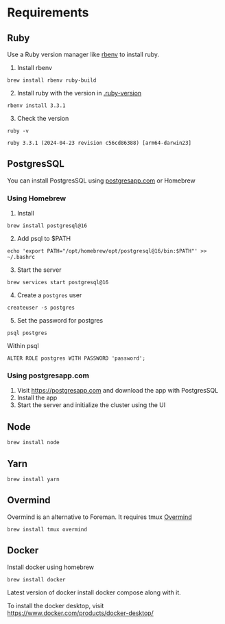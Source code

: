 # Requirements

## Ruby
Use a Ruby version manager like [rbenv](https://github.com/rbenv/rbenv?tab=readme-ov-file#using-package-managers) to install ruby.
1. Install rbenv
```
brew install rbenv ruby-build
```

2. Install ruby with the version in [.ruby-version](./../.ruby-version)

```
rbenv install 3.3.1
```

3. Check the version 
```
ruby -v
```
```
ruby 3.3.1 (2024-04-23 revision c56cd86388) [arm64-darwin23]
```

## PostgresSQL
You can install PostgresSQL using [postgresapp.com](https://postgresapp.com) or Homebrew

### Using Homebrew

1. Install 

```
brew install postgresql@16
```

2. Add psql to $PATH

```
echo 'export PATH="/opt/homebrew/opt/postgresql@16/bin:$PATH"' >> ~/.bashrc
```
3. Start the server
```
brew services start postgresql@16

```
4. Create a `postgres` user

```
createuser -s postgres
```

5. Set the password for postgres

```
psql postgres
```
Within psql  

```
ALTER ROLE postgres WITH PASSWORD 'password';
```

### Using postgresapp.com

1. Visit https://postgresapp.com and download the app with PostgresSQL
2. Install the app
3. Start the server and initialize the cluster using the UI


## Node
```
brew install node
```

## Yarn
```
brew install yarn
```

## Overmind
Overmind is an alternative to Foreman. It requires tmux
[Overmind](https://github.com/DarthSim/overmind)

```
brew install tmux overmind
```

## Docker
Install docker using homebrew
```
brew install docker
```
Latest version of docker install docker compose along with it.

To install the docker desktop, visit https://www.docker.com/products/docker-desktop/